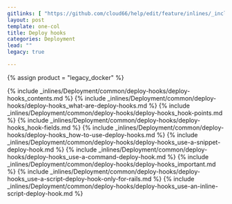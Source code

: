 ```yaml
---
gitlinks: [ "https://github.com/cloud66/help/edit/feature/inlines/_includes/_inlines/Deployment/common/deploy-hooks/deploy-hooks_contents.html", "https://github.com/cloud66/help/edit/feature/inlines/_includes/_inlines/Deployment/common/deploy-hooks/deploy-hooks_what-are-deploy-hooks.html", "https://github.com/cloud66/help/edit/feature/inlines/_includes/_inlines/Deployment/common/deploy-hooks/deploy-hooks_hook-points.html", "https://github.com/cloud66/help/edit/feature/inlines/_includes/_inlines/Deployment/common/deploy-hooks/deploy-hooks_hook-fields.html", "https://github.com/cloud66/help/edit/feature/inlines/_includes/_inlines/Deployment/common/deploy-hooks/deploy-hooks_how-to-use-deploy-hooks.html", "https://github.com/cloud66/help/edit/feature/inlines/_includes/_inlines/Deployment/common/deploy-hooks/deploy-hooks_use-a-snippet-deploy-hook.html", "https://github.com/cloud66/help/edit/feature/inlines/_includes/_inlines/Deployment/common/deploy-hooks/deploy-hooks_use-a-command-deploy-hook.html", "https://github.com/cloud66/help/edit/feature/inlines/_includes/_inlines/Deployment/common/deploy-hooks/deploy-hooks_important.html", "https://github.com/cloud66/help/edit/feature/inlines/_includes/_inlines/Deployment/common/deploy-hooks/deploy-hooks_use-a-script-deploy-hook-only-for-rails.html", "https://github.com/cloud66/help/edit/feature/inlines/_includes/_inlines/Deployment/common/deploy-hooks/deploy-hooks_use-an-inline-script-deploy-hook.html" ]
layout: post
template: one-col
title: Deploy hooks
categories: Deployment
lead: ""
legacy: true

---
```

{% assign product = "legacy_docker" %}

{% include _inlines/Deployment/common/deploy-hooks/deploy-hooks_contents.md %}
{% include _inlines/Deployment/common/deploy-hooks/deploy-hooks_what-are-deploy-hooks.md %}
{% include _inlines/Deployment/common/deploy-hooks/deploy-hooks_hook-points.md %}
{% include _inlines/Deployment/common/deploy-hooks/deploy-hooks_hook-fields.md %}
{% include _inlines/Deployment/common/deploy-hooks/deploy-hooks_how-to-use-deploy-hooks.md %}
{% include _inlines/Deployment/common/deploy-hooks/deploy-hooks_use-a-snippet-deploy-hook.md %}
{% include _inlines/Deployment/common/deploy-hooks/deploy-hooks_use-a-command-deploy-hook.md %}
{% include _inlines/Deployment/common/deploy-hooks/deploy-hooks_important.md %}
{% include _inlines/Deployment/common/deploy-hooks/deploy-hooks_use-a-script-deploy-hook-only-for-rails.md %}
{% include _inlines/Deployment/common/deploy-hooks/deploy-hooks_use-an-inline-script-deploy-hook.md %}
